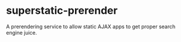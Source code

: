 superstatic-prerender
=====================

A prerendering service to allow static AJAX apps to get proper search engine juice.

